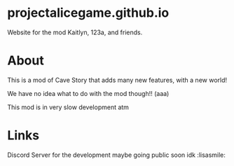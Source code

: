 # projectalicegame.github.io
Website for the mod Kaitlyn, 123a, and friends.

# About

This is a mod of Cave Story that adds many new features, with a new world!

We have no idea what to do with the mod though!! (aaa)

This mod is in very slow development atm

# Links

Discord Server for the development maybe going public soon idk :lisasmile:
